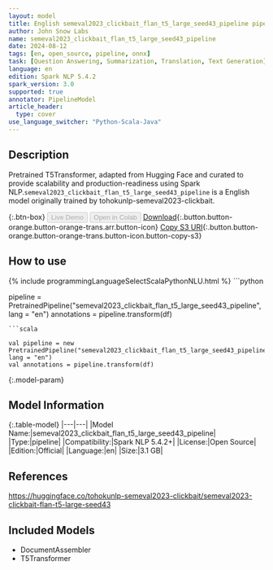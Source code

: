 ```yaml
---
layout: model
title: English semeval2023_clickbait_flan_t5_large_seed43_pipeline pipeline T5Transformer from tohokunlp-semeval2023-clickbait
author: John Snow Labs
name: semeval2023_clickbait_flan_t5_large_seed43_pipeline
date: 2024-08-12
tags: [en, open_source, pipeline, onnx]
task: [Question Answering, Summarization, Translation, Text Generation]
language: en
edition: Spark NLP 5.4.2
spark_version: 3.0
supported: true
annotator: PipelineModel
article_header:
  type: cover
use_language_switcher: "Python-Scala-Java"
---
```


## Description

Pretrained T5Transformer, adapted from Hugging Face and curated to provide scalability and production-readiness using Spark NLP.`semeval2023_clickbait_flan_t5_large_seed43_pipeline` is a English model originally trained by tohokunlp-semeval2023-clickbait.

{:.btn-box}
<button class="button button-orange" disabled>Live Demo</button>
<button class="button button-orange" disabled>Open in Colab</button>
[Download](https://s3.amazonaws.com/auxdata.johnsnowlabs.com/public/models/semeval2023_clickbait_flan_t5_large_seed43_pipeline_en_5.4.2_3.0_1723473188587.zip){:.button.button-orange.button-orange-trans.arr.button-icon}
[Copy S3 URI](s3://auxdata.johnsnowlabs.com/public/models/semeval2023_clickbait_flan_t5_large_seed43_pipeline_en_5.4.2_3.0_1723473188587.zip){:.button.button-orange.button-orange-trans.button-icon.button-copy-s3}

## How to use



<div class="tabs-box" markdown="1">
{% include programmingLanguageSelectScalaPythonNLU.html %}
```python

pipeline = PretrainedPipeline("semeval2023_clickbait_flan_t5_large_seed43_pipeline", lang = "en")
annotations =  pipeline.transform(df)   

```
```scala

val pipeline = new PretrainedPipeline("semeval2023_clickbait_flan_t5_large_seed43_pipeline", lang = "en")
val annotations = pipeline.transform(df)

```
</div>

{:.model-param}
## Model Information

{:.table-model}
|---|---|
|Model Name:|semeval2023_clickbait_flan_t5_large_seed43_pipeline|
|Type:|pipeline|
|Compatibility:|Spark NLP 5.4.2+|
|License:|Open Source|
|Edition:|Official|
|Language:|en|
|Size:|3.1 GB|

## References

https://huggingface.co/tohokunlp-semeval2023-clickbait/semeval2023-clickbait-flan-t5-large-seed43

## Included Models

- DocumentAssembler
- T5Transformer